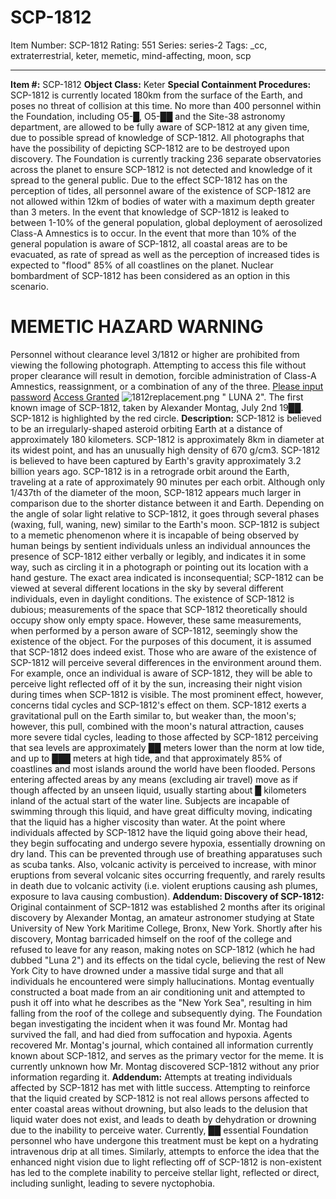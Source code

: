 # SCP-1812
Item Number: SCP-1812
Rating: 551
Series: series-2
Tags: _cc, extraterrestrial, keter, memetic, mind-affecting, moon, scp

---

**Item #:** SCP-1812
**Object Class:** Keter
**Special Containment Procedures:** SCP-1812 is currently located 180km from the surface of the Earth, and poses no threat of collision at this time. No more than 400 personnel within the Foundation, including O5-█, O5-██ and the Site-38 astronomy department, are allowed to be fully aware of SCP-1812 at any given time, due to possible spread of knowledge of SCP-1812.
All photographs that have the possibility of depicting SCP-1812 are to be destroyed upon discovery. The Foundation is currently tracking 236 separate observatories across the planet to ensure SCP-1812 is not detected and knowledge of it spread to the general public.
Due to the effect SCP-1812 has on the perception of tides, all personnel aware of the existence of SCP-1812 are not allowed within 12km of bodies of water with a maximum depth greater than 3 meters. In the event that knowledge of SCP-1812 is leaked to between 1-10% of the general population, global deployment of aerosolized Class-A Amnestics is to occur. In the event that more than 10% of the general population is aware of SCP-1812, all coastal areas are to be evacuated, as rate of spread as well as the perception of increased tides is expected to "flood" 85% of all coastlines on the planet. Nuclear bombardment of SCP-1812 has been considered as an option in this scenario.
# MEMETIC HAZARD WARNING
Personnel without clearance level 3/1812 or higher are prohibited from viewing the following photograph. Attempting to access this file without proper clearance will result in demotion, forcible administration of Class-A Amnestics, reassignment, or a combination of any of the three.
[Please input password](javascript:;)
[Access Granted](javascript:;)
![1812replacement.png](https://scp-wiki.wdfiles.com/local--files/scp-1812/1812replacement.png)
" LUNA 2". The first known image of SCP-1812, taken by Alexander Montag, July 2nd 19██. SCP-1812 is highlighted by the red circle.
**Description:** SCP-1812 is believed to be an irregularly-shaped asteroid orbiting Earth at a distance of approximately 180 kilometers. SCP-1812 is approximately 8km in diameter at its widest point, and has an unusually high density of 670 g/cm3. SCP-1812 is believed to have been captured by Earth's gravity approximately 3.2 billion years ago. SCP-1812 is in a retrograde orbit around the Earth, traveling at a rate of approximately 90 minutes per each orbit. Although only 1/437th of the diameter of the moon, SCP-1812 appears much larger in comparison due to the shorter distance between it and Earth. Depending on the angle of solar light relative to SCP-1812, it goes through several phases (waxing, full, waning, new) similar to the Earth's moon.
SCP-1812 is subject to a memetic phenomenon where it is incapable of being observed by human beings by sentient individuals unless an individual announces the presence of SCP-1812 either verbally or legibly, and indicates it in some way, such as circling it in a photograph or pointing out its location with a hand gesture. The exact area indicated is inconsequential; SCP-1812 can be viewed at several different locations in the sky by several different individuals, even in daylight conditions. The existence of SCP-1812 is dubious; measurements of the space that SCP-1812 theoretically should occupy show only empty space. However, these same measurements, when performed by a person aware of SCP-1812, seemingly show the existence of the object. For the purposes of this document, it is assumed that SCP-1812 does indeed exist.
Those who are aware of the existence of SCP-1812 will perceive several differences in the environment around them. For example, once an individual is aware of SCP-1812, they will be able to perceive light reflected off of it by the sun, increasing their night vision during times when SCP-1812 is visible. The most prominent effect, however, concerns tidal cycles and SCP-1812's effect on them. SCP-1812 exerts a gravitational pull on the Earth similar to, but weaker than, the moon's; however, this pull, combined with the moon's natural attraction, causes more severe tidal cycles, leading to those affected by SCP-1812 perceiving that sea levels are approximately ██ meters lower than the norm at low tide, and up to ███ meters at high tide, and that approximately 85% of coastlines and most islands around the world have been flooded. Persons entering affected areas by any means (excluding air travel) move as if though affected by an unseen liquid, usually starting about █ kilometers inland of the actual start of the water line. Subjects are incapable of swimming through this liquid, and have great difficulty moving, indicating that the liquid has a higher viscosity than water. At the point where individuals affected by SCP-1812 have the liquid going above their head, they begin suffocating and undergo severe hypoxia, essentially drowning on dry land. This can be prevented through use of breathing apparatuses such as scuba tanks. Also, volcanic activity is perceived to increase, with minor eruptions from several volcanic sites occurring frequently, and rarely results in death due to volcanic activity (i.e. violent eruptions causing ash plumes, exposure to lava causing combustion).
**Addendum: Discovery of SCP-1812:** Original containment of SCP-1812 was established 2 months after its original discovery by Alexander Montag, an amateur astronomer studying at State University of New York Maritime College, Bronx, New York. Shortly after his discovery, Montag barricaded himself on the roof of the college and refused to leave for any reason, making notes on SCP-1812 (which he had dubbed "Luna 2") and its effects on the tidal cycle, believing the rest of New York City to have drowned under a massive tidal surge and that all individuals he encountered were simply hallucinations. Montag eventually constructed a boat made from an air conditioning unit and attempted to push it off into what he describes as the "New York Sea", resulting in him falling from the roof of the college and subsequently dying. The Foundation began investigating the incident when it was found Mr. Montag had survived the fall, and had died from suffocation and hypoxia. Agents recovered Mr. Montag's journal, which contained all information currently known about SCP-1812, and serves as the primary vector for the meme. It is currently unknown how Mr. Montag discovered SCP-1812 without any prior information regarding it.
**Addendum:** Attempts at treating individuals affected by SCP-1812 has met with little success. Attempting to reinforce that the liquid created by SCP-1812 is not real allows persons affected to enter coastal areas without drowning, but also leads to the delusion that liquid water does not exist, and leads to death by dehydration or drowning due to the inability to perceive water. Currently, ██ essential Foundation personnel who have undergone this treatment must be kept on a hydrating intravenous drip at all times. Similarly, attempts to enforce the idea that the enhanced night vision due to light reflecting off of SCP-1812 is non-existent has led to the complete inability to perceive stellar light, reflected or direct, including sunlight, leading to severe nyctophobia.